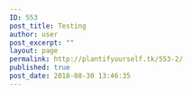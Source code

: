 ```yaml
---
ID: 553
post_title: Testing
author: user
post_excerpt: ""
layout: page
permalink: http://plantifyourself.tk/553-2/
published: true
post_date: 2018-08-30 13:46:35
---
```

<!--?php
global $wpdb;

$result = $wpdb-&gt;get_results('SELECT * FROM `TopVeg` LIMIT 50');
?-->